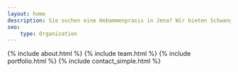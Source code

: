```yaml
---
layout: home
description: Sie suchen eine Hebammenpraxis in Jena? Wir bieten Schwangerschaftsbegleitung, Wochenbettbetreuung, Kurse und vieles mehr an. Wir würden uns freuen dich begleiten zu dürfen.
seo:
    type: Organization
---
```


{% include about.html %}
{% include team.html %}
{% include portfolio.html %}
{% include contact_simple.html %}